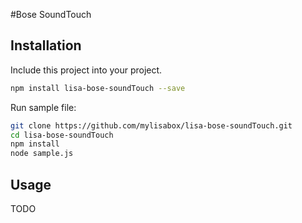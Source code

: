 #Bose SoundTouch

## Installation
Include this project into your project. 
```bash
npm install lisa-bose-soundTouch --save
```
Run sample file:
```bash
git clone https://github.com/mylisabox/lisa-bose-soundTouch.git
cd lisa-bose-soundTouch
npm install
node sample.js
```

## Usage
TODO